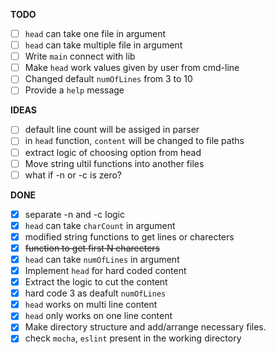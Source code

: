 **TODO**

- [ ] `head` can take one file in argument
- [ ] `head` can take multiple file in argument
- [ ] Write `main` connect with lib
- [ ] Make `head` work values given by user from cmd-line
- [ ] Changed default `numOfLines` from 3 to 10
- [ ] Provide a `help` message

**IDEAS**

- [ ] default line count will be assiged in parser
- [ ] in `head` function, `content` will be changed to file paths
- [ ] extract logic of choosing option from head
- [ ] Move string ultil functions into another files
- [ ] what if -n or -c is zero?

**DONE**

- [x] separate -n and -c logic
- [x] `head` can take `charCount` in argument
- [x] modified string functions to get lines or charecters
- [x] ~~function to get first N charecters~~
- [x] `head` can take `numOfLines` in argument
- [x] Implement `head` for hard coded content
- [x] Extract the logic to cut the content
- [x] hard code 3 as deafult `numOfLines`
- [x] `head` works on multi line content
- [x] `head` only works on one line content
- [x] Make directory structure and add/arrange necessary files.
- [x] check `mocha`, `eslint` present in the working directory